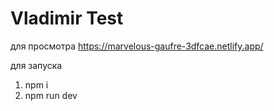 # Vladimir Test

для просмотра
https://marvelous-gaufre-3dfcae.netlify.app/

для запуска 
1) npm i
2) npm run dev
